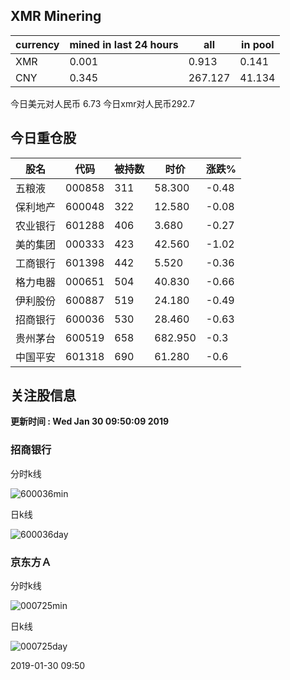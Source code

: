## XMR Minering

|currency|mined in last 24 hours|all|in pool|
|---|---|---|---|
|XMR|0.001|0.913|0.141|
|CNY|0.345|267.127|41.134|

今日美元对人民币 6.73	今日xmr对人民币292.7


## 今日重仓股 

|股名|代码|被持数|时价|涨跌%|
|---|---|---|---|---|
|五粮液|000858|311|58.300|-0.48|
|保利地产|600048|322|12.580|-0.08|
|农业银行|601288|406|3.680|-0.27|
|美的集团|000333|423|42.560|-1.02|
|工商银行|601398|442|5.520|-0.36|
|格力电器|000651|504|40.830|-0.66|
|伊利股份|600887|519|24.180|-0.49|
|招商银行|600036|530|28.460|-0.63|
|贵州茅台|600519|658|682.950|-0.3|
|中国平安|601318|690|61.280|-0.6|

## 关注股信息
**更新时间 : Wed Jan 30 09:50:09 2019**
### 招商银行 
分时k线

![600036min](http://image.sinajs.cn/newchart/min/n/sh600036.gif)

日k线

![600036day](http://image.sinajs.cn/newchart/daily/n/sh600036.gif)

### 京东方Ａ 
分时k线

![000725min](http://image.sinajs.cn/newchart/min/n/sz000725.gif)

日k线

![000725day](http://image.sinajs.cn/newchart/daily/n/sz000725.gif)

2019-01-30 09:50